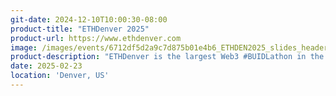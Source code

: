 ```yaml
---
git-date: 2024-12-10T10:00:30-08:00
product-title: "ETHDenver 2025"
product-url: https://www.ethdenver.com
image: /images/events/6712df5d2a9c7d875b01e4b6_ETHDEN2025_slides_headers_year_of-p-1080.png
product-description: "ETHDenver is the largest Web3 #BUIDLathon in the world (fka hackathon) for Ethereum and other blockchain protocol enthusiasts, designers and developers. Get ready to join us for ETHDenver 2025 from February 23 to March 2, in Denver Colorado."
date: 2025-02-23
location: 'Denver, US'
---
```

